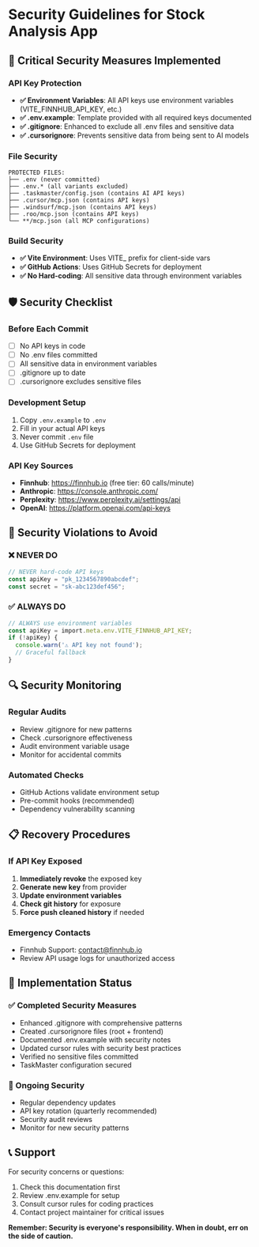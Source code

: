 # Security Guidelines for Stock Analysis App

## 🔐 Critical Security Measures Implemented

### API Key Protection
- **✅ Environment Variables**: All API keys use environment variables (VITE_FINNHUB_API_KEY, etc.)
- **✅ .env.example**: Template provided with all required keys documented
- **✅ .gitignore**: Enhanced to exclude all .env files and sensitive data
- **✅ .cursorignore**: Prevents sensitive data from being sent to AI models

### File Security
```
PROTECTED FILES:
├── .env (never committed)
├── .env.* (all variants excluded)
├── .taskmaster/config.json (contains AI API keys)
├── .cursor/mcp.json (contains API keys)
├── .windsurf/mcp.json (contains API keys)
├── .roo/mcp.json (contains API keys)
└── **/mcp.json (all MCP configurations)
```

### Build Security
- **✅ Vite Environment**: Uses VITE_ prefix for client-side vars
- **✅ GitHub Actions**: Uses GitHub Secrets for deployment
- **✅ No Hard-coding**: All sensitive data through environment variables

## 🛡️ Security Checklist

### Before Each Commit
- [ ] No API keys in code
- [ ] No .env files committed
- [ ] All sensitive data in environment variables
- [ ] .gitignore up to date
- [ ] .cursorignore excludes sensitive files

### Development Setup
1. Copy `.env.example` to `.env`
2. Fill in your actual API keys
3. Never commit `.env` file
4. Use GitHub Secrets for deployment

### API Key Sources
- **Finnhub**: https://finnhub.io (free tier: 60 calls/minute)
- **Anthropic**: https://console.anthropic.com/
- **Perplexity**: https://www.perplexity.ai/settings/api
- **OpenAI**: https://platform.openai.com/api-keys

## 🚨 Security Violations to Avoid

### ❌ NEVER DO
```typescript
// NEVER hard-code API keys
const apiKey = "pk_1234567890abcdef";
const secret = "sk-abc123def456";
```

### ✅ ALWAYS DO
```typescript
// ALWAYS use environment variables
const apiKey = import.meta.env.VITE_FINNHUB_API_KEY;
if (!apiKey) {
  console.warn('⚠️ API key not found');
  // Graceful fallback
}
```

## 🔍 Security Monitoring

### Regular Audits
- Review .gitignore for new patterns
- Check .cursorignore effectiveness
- Audit environment variable usage
- Monitor for accidental commits

### Automated Checks
- GitHub Actions validate environment setup
- Pre-commit hooks (recommended)
- Dependency vulnerability scanning

## 📋 Recovery Procedures

### If API Key Exposed
1. **Immediately revoke** the exposed key
2. **Generate new key** from provider
3. **Update environment variables**
4. **Check git history** for exposure
5. **Force push cleaned history** if needed

### Emergency Contacts
- Finnhub Support: contact@finnhub.io
- Review API usage logs for unauthorized access

## 🔧 Implementation Status

### ✅ Completed Security Measures
- Enhanced .gitignore with comprehensive patterns
- Created .cursorignore files (root + frontend)
- Documented .env.example with security notes
- Updated cursor rules with security best practices
- Verified no sensitive files committed
- TaskMaster configuration secured

### 🔄 Ongoing Security
- Regular dependency updates
- API key rotation (quarterly recommended)
- Security audit reviews
- Monitor for new security patterns

## 📞 Support

For security concerns or questions:
1. Check this documentation first
2. Review .env.example for setup
3. Consult cursor rules for coding practices
4. Contact project maintainer for critical issues

**Remember: Security is everyone's responsibility. When in doubt, err on the side of caution.** 